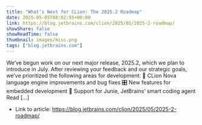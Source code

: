 ```yaml
---
title: "What’s Next for CLion: The 2025.2 Roadmap"
date: 2025-05-05T08:02:55+00:00
link: https://blog.jetbrains.com/clion/2025/05/2025-2-roadmap/
showShare: false
showReadTime: false
thumbnail: images/misc.png
tags: ["blog.jetbrains.com"]
---
```

We’ve begun work on our next major release, 2025.2, which we plan to introduce in July. After reviewing your feedback and our strategic goals, we’ve prioritized the following areas for development: 🚀 CLion Nova language engine improvements and bug fixes 🎛️ New features for embedded development 🤖 Support for Junie, JetBrains’ smart coding agent Read […]

- Link to article: https://blog.jetbrains.com/clion/2025/05/2025-2-roadmap/